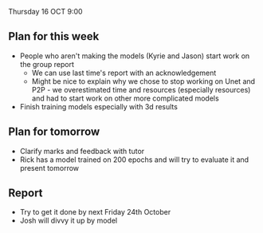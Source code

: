 Thursday 16 OCT 9:00
## Plan for this week
- People who aren't making the models (Kyrie and Jason) start work on the group report
    - We can use last time's report with an acknowledgement
    - Might be nice to explain why we chose to stop working on Unet and P2P - we overestimated time and resources (especially resources) and had to start work on other more complicated models
- Finish training models especially with 3d results

## Plan for tomorrow
- Clarify marks and feedback with tutor
- Rick has a model trained on 200 epochs and will try to evaluate it and present tomorrow

## Report 
- Try to get it done by next Friday 24th October
- Josh will divvy it up by model